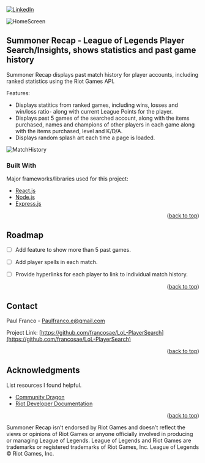<div id="top"></div>

[![LinkedIn][linkedin-shield]][linkedin-url]


![HomeScreen](https://user-images.githubusercontent.com/69439997/165823673-fe1b7038-14c9-44b0-98a8-923ca27064be.png)

<!-- ABOUT THE PROJECT -->
## Summoner Recap - League of Legends Player Search/Insights, shows statistics and past game history

Summoner Recap displays past match history for player accounts, including ranked statistics using the Riot Games API.

Features:
* Displays statitics from ranked games, including wins, losses and win/loss ratio- along with current League Points for the player.
* Displays past 5 games of the searched account, along with the items purchased, names and champions of other players in each game along with the items purchased, level and K/D/A.
* Displays random splash art each time a page is loaded.


![MatchHistory](https://user-images.githubusercontent.com/69439997/165826420-6f0ecd8d-e0f0-4a91-90c9-d782e7d21eed.png)


### Built With

Major frameworks/libraries used for this project: 

* [React.js](https://reactjs.org/)
* [Node.js](https://nodejs.org/en/)
* [Express.js](https://expressjs.com/)

<p align="right">(<a href="#top">back to top</a>)</p>



<!-- ROADMAP -->
## Roadmap

- [ ] Add feature to show more than 5 past games.
- [ ] Add player spells in each match. 
- [ ] Provide hyperlinks for each player to link to individual match history. 


<p align="right">(<a href="#top">back to top</a>)</p>



<!-- CONTACT -->
## Contact

Paul Franco - Paulfranco.e@gmail.com

Project Link: [https://github.com/francosae/LoL-PlayerSearch](https://github.com/francosae/LoL-PlayerSearch)

<p align="right">(<a href="#top">back to top</a>)</p>



<!-- ACKNOWLEDGMENTS -->
## Acknowledgments

List resources I found helpful.

* [Community Dragon](https://www.communitydragon.org/)
* [Riot Developer Documentation](https://developer.riotgames.com/docs/lol)


<p align="right">(<a href="#top">back to top</a>)</p>

Summoner Recap isn’t endorsed by Riot Games and doesn’t reflect the views or opinions of Riot Games or anyone officially involved in producing or managing League of Legends. League of Legends and Riot Games are trademarks or registered trademarks of Riot Games, Inc. League of Legends © Riot Games, Inc.


[linkedin-shield]: https://img.shields.io/badge/-LinkedIn-black.svg?style=for-the-badge&logo=linkedin&colorB=555
[linkedin-url]: https://www.linkedin.com/in/paulfranco12/
